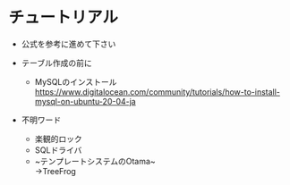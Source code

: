# チュートリアル

- 公式を参考に進めて下さい

- テーブル作成の前に
  - MySQLのインストール<br>
  https://www.digitalocean.com/community/tutorials/how-to-install-mysql-on-ubuntu-20-04-ja

- 不明ワード
  - 楽観的ロック
  - SQLドライバ
  - ~テンプレートシステムのOtama~<br>
  →TreeFrog
  
